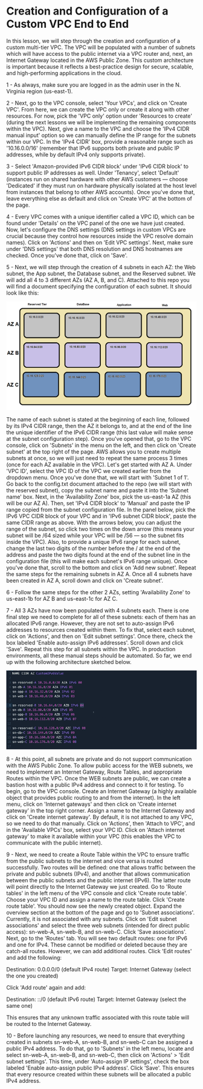 # Creation and Configuration of a Custom VPC End to End

In this lesson, we will step through the creation and configuration of a custom multi-tier VPC. The VPC will be populated with a number of subnets which will have access to the public internet via a VPC router and, next, an Internet Gateway located in the AWS Public Zone.
This custom architecture is important because it reflects a best-practice design for secure, scalable, and high-performing applications in the cloud.<br/>

1 - As always, make sure you are logged in as the admin user in the N. Virginia region (us-east-1). <br/>

2 - Next, go to the VPC console, select 'Your VPCs', and click on 'Create VPC'. From here, we can create the VPC only or create it along with other resources. For now, pick the 'VPC only' option under 'Resources to create' (during the next lessons we will be implementing the remaining components within the VPC). Next, give a name to the VPC and choose the 'IPv4 CIDR manual input' option so we can manually define the IP range for the subnets within our VPC. In the 'IPv4 CIDR' box, provide a reasonable range such as '10.16.0.0/16' (remember that IPv6 supports both private and public IP addresses, while by default IPv4 only supports private). <br/>

3 - Select 'Amazon-provided IPv6 CIDR block' under 'IPv6 CIDR block' to support public IP addresses as well. Under 'Tenancy', select 'Default' (instances run on shared hardware with other AWS customers — choose 'Dedicated' if they must run on hardware physically isolated at the host level from instances that belong to other AWS accounts). Once you've done that, leave everything else as default and click on 'Create VPC' at the bottom of the page. <br/>

4 - Every VPC comes with a unique identifier called a VPC ID, which can be found under 'Details' on the VPC panel of the one we have just created. Now, let's configure the DNS settings (DNS settings in custom VPCs are crucial because they control how resources inside the VPC resolve domain names). Click on 'Actions' and then on 'Edit VPC settings'. Next, make sure under 'DNS settings' that both DNS resolution and DNS hostnames are checked. Once you've done that, click on 'Save'. <br/>

5 - Next, we will step through the creation of 4 subnets in each AZ: the Web subnet, the App subnet, the Database subnet, and the Reserved subnet. We will add all 4 to 3 different AZs (AZ A, B, and C). Attached to this repo you will find a document specifying the configuration of each subnet. It should look like this: <br/>

![pic2](vpc_state1.PNG)



The name of each subnet is stated at the beginning of each line, followed by its IPv4 CIDR range, then the AZ it belongs to, and at the end of the line the unique identifier of the IPv6 CIDR range (this last value will make sense at the subnet configuration step). Once you've opened that, go to the VPC console, click on 'Subnets' in the menu on the left, and then click on 'Create subnet' at the top right of the page. AWS allows you to create multiple subnets at once, so we will just need to repeat the same process 3 times (once for each AZ available in the VPC). Let's get started with AZ A. Under 'VPC ID', select the VPC ID of the VPC we created earlier from the dropdown menu. Once you've done that, we will start with 'Subnet 1 of 1'. Go back to the config.txt document attached to the repo (we will start with the reserved subnet), copy the subnet name and paste it into the 'Subnet name' box. Next, in the 'Availability Zone' box, pick the us-east-1a AZ (this will be our AZ A). Then, set 'IPv4 CIDR block' to 'Manual' and paste the IP range copied from the subnet configuration file. In the panel below, pick the IPv6 VPC CIDR block of your VPC and in 'IPv6 subnet CIDR block', paste the same CIDR range as above. With the arrows below, you can adjust the range of the subnet, so click two times on the down arrow (this means your subnet will be /64 sized while your VPC will be /56 — so the subnet fits inside the VPC). Also, to provide a unique IPv6 range for each subnet, change the last two digits of the number before the /<number> at the end of the address and paste the two digits found at the end of the subnet line in the configuration file (this will make each subnet's IPv6 range unique). Once you've done that, scroll to the bottom and click on 'Add new subnet'. Repeat the same steps for the remaining subnets in AZ A. Once all 4 subnets have been created in AZ A, scroll down and click on 'Create subnet'.<br/>

6 - Follow the same steps for the other 2 AZs, setting 'Availability Zone' to us-east-1b for AZ B and us-east-1c for AZ C. <br/>

7 - All 3 AZs have now been populated with 4 subnets each. There is one final step we need to complete for all of these subnets: each of them has an allocated IPv6 range. However, they are not set to auto-assign IPv6 addresses to resources created within them. To fix that, select each subnet, click on 'Actions', and then on 'Edit subnet settings'. Once there, check the box labeled 'Enable auto-assign IPv6 addresses'. Scroll down and click 'Save'. Repeat this step for all subnets within the VPC. In production environments, all these manual steps should be automated. So far, we end up with the following architecture sketched below. <br/>

![pic1](config.PNG)

8 - At this point, all subnets are private and do not support communication with the AWS Public Zone. To allow public access for the WEB subnets, we need to implement an Internet Gateway, Route Tables, and appropriate Routes within the VPC. Once the WEB subnets are public, we can create a bastion host with a public IPv4 address and connect to it for testing. To begin, go to the VPC console. Create an Internet Gateway (a highly available object that provides public routing to and from the internet). In the left menu, click on 'Internet gateways' and then click on 'Create internet gateway' in the top right corner. Assign a name to the Internet Gateway and click on 'Create internet gateway'. By default, it is not attached to any VPC, so we need to do that manually. Click on 'Actions', then 'Attach to VPC', and in the 'Available VPCs' box, select your VPC ID. Click on 'Attach internet gateway' to make it available within your VPC (this enables the VPC to communicate with the public internet). <br/>

9 - Next, we need to create a Route Table within the VPC to ensure traffic from the public subnets to the internet and vice versa is routed successfully. Two routes will be defined: one that allows traffic between the private and public subnets (IPv4), and another that allows communication between the public subnets and the public internet (IPv6). The latter route will point directly to the Internet Gateway we just created. Go to 'Route tables' in the left menu of the VPC console and click 'Create route table'. Choose your VPC ID and assign a name to the route table. Click 'Create route table'. You should now see the newly created object. Expand the overview section at the bottom of the page and go to 'Subnet associations'. Currently, it is not associated with any subnets. Click on 'Edit subnet associations' and select the three web subnets (intended for direct public access): sn-web-A, sn-web-B, and sn-web-C. Click 'Save associations'. Next, go to the 'Routes' tab. You will see two default routes: one for IPv6 and one for IPv4. These cannot be modified or deleted because they are catch-all routes. However, we can add additional routes. Click 'Edit routes' and add the following:

Destination: 0.0.0.0/0 (default IPv4 route)
Target: Internet Gateway (select the one you created)

Click 'Add route' again and add:

Destination: ::/0 (default IPv6 route)
Target: Internet Gateway (select the same one)

This ensures that any unknown traffic associated with this route table will be routed to the Internet Gateway.<br/>

10 - Before launching any resources, we need to ensure that everything created in subnets sn-web-A, sn-web-B, and sn-web-C can be assigned a public IPv4 address. To do that, go to 'Subnets' in the left menu, locate and select sn-web-A, sn-web-B, and sn-web-C, then click on 'Actions' > 'Edit subnet settings'. This time, under 'Auto-assign IP settings', check the box labeled 'Enable auto-assign public IPv4 address'. Click 'Save'. This ensures that every resource created within these subnets will be allocated a public IPv4 address.<br/>


